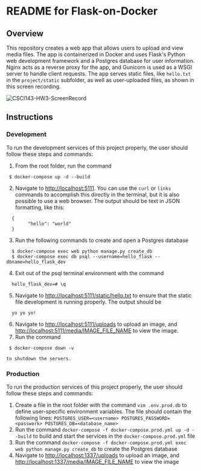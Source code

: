 # README for Flask-on-Docker
## Overview
This repository creates a web app that allows users to upload and view media files. The app is containerized in Docker and uses Flask's Python web development framework and a Postgres database for user information. Nginx acts as a reverse proxy for the app, and Gunicorn is used as a WSGI server to handle client requests. The app serves static files, like ```hello.txt``` in the ```project/static``` subfolder, as well as user-uploaded files, as shown in this screen recording. 

![CSCI143-HW3-ScreenRecord](https://github.com/westondcrewe/flask-on-docker/assets/123044932/42cd55a5-824f-464d-b02f-be6d2f580cde)

## Instructions
### Development
To run the development services of this project properly, the user should follow these steps and commands:
  1. From the root folder, run the command
   ```
	$ docker-compose up -d --build
   ```
  2. Navigate to [http://localhost:5111](http://localhost:5111). You can use the ```curl``` or ```links``` commands to accomplish this directly in the terminal, but it is also possible to use a web browser. The output should be text in JSON formatting, like this:
  ```
	{
          "hello": "world"
	}
  ```
  3. Run the following commands to create and open a Postgres database
  ```
	$ docker-compose exec web python manage.py create_db
	$ docker-compose exec db psql --username=hello_flask --dbname=hello_flask_dev
  ```
  4. Exit out of the psql terminal environment with the command
  ```
	hello_flask_dev=# \q
  ```
  5. Navigate to [http://localhost:5111/static/hello.txt](http://localhost:5111/static/hello.txt) to ensure that the static file development is running properly. The output should be
  ```
	yo yo yo!
  ```
  6. Navigate to [http://localhost:5111/uploads](http://localhost:5111/uploads) to upload an image, and [http://localhost:5111/media/IMAGE_FILE_NAME](http://localhost:5111/media/IMAGE_FILE_NAME) to view the image. 
  7. Run the command
   ```
	$ docker-compose down -v
   ```
    to shutdown the servers.


### Production
To run the production services of this project properly, the user should follow these steps and commands:
  1. Create a file in the root folder with the command ```vim .env.prod.db``` to define user-specific environment variables. The file should contain the following lines:
	```POSTGRES_USER=<username>
	   POSTGRES_PASSWORD=<passwork>
	   POSTGRES_DB=<database_name>```
  2. Run the command ```docker-compose -f docker-compose.prod.yml up -d --build``` to build and start the services in the ```docker-compose.prod.yml``` file
  3. Run the command ```docker-compose -f docker-compose.prod.yml exec web python manage.py create_db``` to create the Postgres database
  4. Navigate to [http://localhost:1337/uploads](http://localhost:1337/uploads) to upload an image, and [http://localhost:1337/media/IMAGE_FILE_NAME](http://localhost:1337/media/IMAGE_FILE_NAME) to view the image
     
